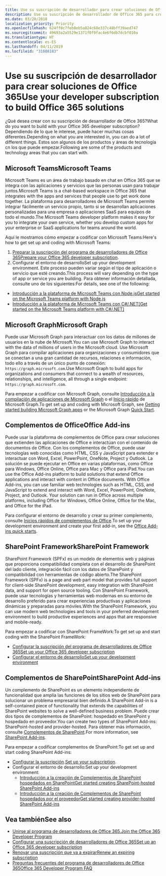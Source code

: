 ```yaml
---
title: Use su suscripción de desarrollador para crear soluciones de Office 365
description: Use su suscripción de desarrollador de Office 365 para crear las soluciones que quiera.
ms.date: 03/20/2018
localization_priority: Priority
ms.openlocfilehash: 624ff0c7feb8eb5a824c68e337c48bff39aed747
ms.sourcegitcommit: 49693a2a5529e1371f0f9fac4e6f6db7dcbf010a
ms.translationtype: HT
ms.contentlocale: es-ES
ms.lasthandoff: 04/11/2019
ms.locfileid: "31808103"
---
```

# <a name="use-your-developer-subscription-to-build-office-365-solutions"></a><span data-ttu-id="f39a0-103">Use su suscripción de desarrollador para crear soluciones de Office 365</span><span class="sxs-lookup"><span data-stu-id="f39a0-103">Use your developer subscription to build Office 365 solutions</span></span>

<span data-ttu-id="f39a0-104">¿Qué desea crear con su suscripción de desarrollador de Office 365?</span><span class="sxs-lookup"><span data-stu-id="f39a0-104">What do you want to build with your Office 365 developer subscription?</span></span> <span data-ttu-id="f39a0-105">Dependiendo de lo que le interese, puede hacer muchas cosas diferentes.</span><span class="sxs-lookup"><span data-stu-id="f39a0-105">Depending on what you are interested in, you can do a lot of different things.</span></span> <span data-ttu-id="f39a0-106">Estos son algunos de los productos y áreas de tecnología cn los que puede empezar.</span><span class="sxs-lookup"><span data-stu-id="f39a0-106">Following are some of the products and technology areas that you can start with.</span></span>

## <a name="microsoft-teams"></a><span data-ttu-id="f39a0-107">Microsoft Teams</span><span class="sxs-lookup"><span data-stu-id="f39a0-107">Microsoft Teams</span></span>

<span data-ttu-id="f39a0-108">Microsoft Teams es un área de trabajo basado en chat en Office 365 que se integra con las aplicaciones y servicios que las personas usan para trabajar juntos.</span><span class="sxs-lookup"><span data-stu-id="f39a0-108">Microsoft Teams is a chat-based workspace in Office 365 that integrates with the apps and services that people use to get work done together.</span></span> <span data-ttu-id="f39a0-109">La plataforma para desarrolladores de Microsoft Teams permite integrar fácilmente un servicio propio, tanto si se desarrollan aplicaciones personalizadas para una empresa o aplicaciones SaaS para equipos de todo el mundo.</span><span class="sxs-lookup"><span data-stu-id="f39a0-109">The Microsoft Teams developer platform makes it easy for you to integrate your own service, whether you develop custom apps for your enterprise or SaaS applications for teams around the world.</span></span>

<span data-ttu-id="f39a0-110">Aquí le mostramos cómo empezar a codificar con Microsoft Teams:</span><span class="sxs-lookup"><span data-stu-id="f39a0-110">Here's how to get set up and coding with Microsoft Teams:</span></span>

1. <span data-ttu-id="f39a0-111">[Preparar la suscripción del programa de desarrolladores de Office 365](https://docs.microsoft.com/microsoftteams/platform/get-started/get-started-tenant)</span><span class="sxs-lookup"><span data-stu-id="f39a0-111">[Prepare your Office 365 developer subscription](https://docs.microsoft.com/microsoftteams/platform/get-started/get-started-tenant).</span></span>
2. <span data-ttu-id="f39a0-112">Configurar el entorno de desarrollo</span><span class="sxs-lookup"><span data-stu-id="f39a0-112">Set up your development environment.</span></span> <span data-ttu-id="f39a0-113">Este proceso pueden variar según el tipo de aplicación o servicio que esté creando.</span><span class="sxs-lookup"><span data-stu-id="f39a0-113">This process will vary depending on the type of app or service you are building.</span></span> <span data-ttu-id="f39a0-114">Para obtener información detallada, consulte uno de los siguientes:</span><span class="sxs-lookup"><span data-stu-id="f39a0-114">For details, see one of the following:</span></span>

  - [<span data-ttu-id="f39a0-115">Introducción a la plataforma de Microsoft Teams con Node.js</span><span class="sxs-lookup"><span data-stu-id="f39a0-115">Get started on the Microsoft Teams platform with Node.js</span></span>](https://docs.microsoft.com/microsoftteams/platform/get-started/get-started-nodejs-app-studio)
  - [<span data-ttu-id="f39a0-116">Introducción a la plataforma de Microsoft Teams con C#/.NET</span><span class="sxs-lookup"><span data-stu-id="f39a0-116">[Get started on the Microsoft Teams platform with C#/.NET]</span></span>](https://docs.microsoft.com/en-us/microsoftteams/platform/get-started/get-started-dotnet-app-studio)

## <a name="microsoft-graph"></a><span data-ttu-id="f39a0-117">Microsoft Graph</span><span class="sxs-lookup"><span data-stu-id="f39a0-117">Microsoft Graph</span></span>

<span data-ttu-id="f39a0-118">Puede usar Microsoft Graph para interactuar con los datos de millones de usuarios en la nube de Microsoft.</span><span class="sxs-lookup"><span data-stu-id="f39a0-118">You can use Microsoft Graph to interact with the data of millions of users in the Microsoft cloud.</span></span> <span data-ttu-id="f39a0-119">Use Microsoft Graph para compilar aplicaciones para organizaciones y consumidores que se conectan a una gran cantidad de recursos, relaciones e información, todo ello a través de un único punto de conexión: `https://graph.microsoft.com`.</span><span class="sxs-lookup"><span data-stu-id="f39a0-119">Use Microsoft Graph to build apps for organizations and consumers that connect to a wealth of resources, relationships, and intelligence, all through a single endpoint: `https://graph.microsoft.com`.</span></span>

<span data-ttu-id="f39a0-120">Para empezar a codificar con Microsoft Graph, consulte [Introducción a la compilación de aplicaciones de Microsoft Graph](https://developer.microsoft.com/es-ES/graph/get-started) o el [Inicio rápido](https://developer.microsoft.com/es-ES/graph/quick-start) de Microsoft Graph.</span><span class="sxs-lookup"><span data-stu-id="f39a0-120">To get set up and coding with Microsoft Graph, see [Getting started building Microsoft Graph apps](https://developer.microsoft.com/es-ES/graph/get-started) or the Microsoft Graph [Quick Start](https://developer.microsoft.com/es-ES/graph/quick-start).</span></span>

## <a name="office-add-ins"></a><span data-ttu-id="f39a0-121">Complementos de Office</span><span class="sxs-lookup"><span data-stu-id="f39a0-121">Office Add-ins</span></span>

<span data-ttu-id="f39a0-p105">Puede usar la plataforma de complementos de Office para crear soluciones que extienden las aplicaciones de Office e interactúan con el contenido de documentos de Office. Con los complementos de Office, puede usar tecnologías web conocidas como HTML, CSS y JavaScript para extender e interactuar con Word, Excel, PowerPoint, OneNote, Project y Outlook. La solución se puede ejecutar en Office en varias plataformas, como Office para Windows, Office Online, Office para Mac y Office para iPad.</span><span class="sxs-lookup"><span data-stu-id="f39a0-p105">You can use the Office Add-ins platform to build solutions that extend Office applications and interact with content in Office documents. With Office Add-ins, you can use familiar web technologies such as HTML, CSS, and JavaScript to extend and interact with Word, Excel, PowerPoint, OneNote, Project, and Outlook. Your solution can run in Office across multiple platforms, including Office for Windows, Office Online, Office for the Mac, and Office for the iPad.</span></span>

<span data-ttu-id="f39a0-125">Para configurar el entorno de desarrollo y crear su primer complemento, consulte [Inicios rápidos de complementos de Office](https://docs.microsoft.com/office/dev/add-ins/).</span><span class="sxs-lookup"><span data-stu-id="f39a0-125">To set up your development environment and create your first add-in, see the [Office Add-ins quick starts](https://docs.microsoft.com/office/dev/add-ins/).</span></span>

## <a name="sharepoint-framework"></a><span data-ttu-id="f39a0-126">SharePoint Framework</span><span class="sxs-lookup"><span data-stu-id="f39a0-126">SharePoint Framework</span></span>

<span data-ttu-id="f39a0-127">SharePoint Framework (SPFx) es un modelo de elementos web y páginas que proporciona compatibilidad completa con el desarrollo de SharePoint del lado cliente, integración fácil con los datos de SharePoint y compatibilidad con herramientas de código abierto.</span><span class="sxs-lookup"><span data-stu-id="f39a0-127">The SharePoint Framework (SPFx) is a page and web part model that provides full support for client-side SharePoint development, easy integration with SharePoint data, and support for open source tooling.</span></span> <span data-ttu-id="f39a0-128">Con SharePoint Framework, puede usar tecnologías y herramientas web modernas en su entorno de desarrollo preferido para crear experiencias productivas y aplicaciones dinámicas y preparadas para móviles.</span><span class="sxs-lookup"><span data-stu-id="f39a0-128">With the SharePoint Framework, you can use modern web technologies and tools in your preferred development environment to build productive experiences and apps that are responsive and mobile-ready.</span></span>

<span data-ttu-id="f39a0-129">Para empezar a codificar con SharePoint FrameWork:</span><span class="sxs-lookup"><span data-stu-id="f39a0-129">To get set up and start coding with the SharePoint FrameWork:</span></span>

- [<span data-ttu-id="f39a0-130">Configurar la suscripción del programa de desarrolladores de Office 365</span><span class="sxs-lookup"><span data-stu-id="f39a0-130">Set up your Office 365 developer subscription</span></span>](https://docs.microsoft.com/sharepoint/dev/spfx/set-up-your-developer-tenant)
- [<span data-ttu-id="f39a0-131">Configurar el entorno de desarrollo</span><span class="sxs-lookup"><span data-stu-id="f39a0-131">Set up your development environment</span></span>](https://docs.microsoft.com/sharepoint/dev/spfx/set-up-your-development-environment)

## <a name="sharepoint-add-ins"></a><span data-ttu-id="f39a0-132">Complementos de SharePoint</span><span class="sxs-lookup"><span data-stu-id="f39a0-132">SharePoint Add-ins</span></span> 

<span data-ttu-id="f39a0-133">Un complemento de SharePoint es un elemento independiente de funcionalidad que amplía las funciones de los sitios web de SharePoint para solucionar un problema empresarial bien definido.</span><span class="sxs-lookup"><span data-stu-id="f39a0-133">A SharePoint Add-in is a self-contained piece of functionality that extends the capabilities of SharePoint websites to solve a well-defined business problem.</span></span> <span data-ttu-id="f39a0-134">Puede crear dos tipos de complementos de SharePoint: hospedado en SharePoint y hospedado en proveedor.</span><span class="sxs-lookup"><span data-stu-id="f39a0-134">You can create two types of SharePoint Add-ins: SharePoint-hosted and provider-hosted.</span></span> <span data-ttu-id="f39a0-135">Para obtener más información, consulte [Complementos de SharePoint](https://docs.microsoft.com/sharepoint/dev/sp-add-ins/sharepoint-add-ins).</span><span class="sxs-lookup"><span data-stu-id="f39a0-135">For more information, see [SharePoint Add-ins](https://docs.microsoft.com/sharepoint/dev/sp-add-ins/sharepoint-add-ins).</span></span>

<span data-ttu-id="f39a0-136">Para empezar a codificar complementos de SharePoint:</span><span class="sxs-lookup"><span data-stu-id="f39a0-136">To get set up and start coding SharePoint Add-ins:</span></span>

- <span data-ttu-id="f39a0-137">[Configurar la suscripción](https://docs.microsoft.com/sharepoint/dev/spfx/set-up-your-developer-tenant).</span><span class="sxs-lookup"><span data-stu-id="f39a0-137">[Set up your subscription](https://docs.microsoft.com/sharepoint/dev/spfx/set-up-your-developer-tenant).</span></span>  
- <span data-ttu-id="f39a0-138">Configurar el entorno de desarrollo:</span><span class="sxs-lookup"><span data-stu-id="f39a0-138">Set up your development environment:</span></span> 
  - [<span data-ttu-id="f39a0-139">Introducción a la creación de Complementos de SharePoint hospedados en SharePoint</span><span class="sxs-lookup"><span data-stu-id="f39a0-139">Get started creating SharePoint-hosted SharePoint Add-ins</span></span>](https://docs.microsoft.com/sharepoint/dev/sp-add-ins/get-started-creating-sharepoint-hosted-sharepoint-add-ins)  
  - [<span data-ttu-id="f39a0-140">Introducción a la creación de Complementos de SharePoint hospedados por el proveedor</span><span class="sxs-lookup"><span data-stu-id="f39a0-140">Get started creating provider-hosted SharePoint Add-ins</span></span>](https://docs.microsoft.com/sharepoint/dev/sp-add-ins/get-started-creating-provider-hosted-sharepoint-add-ins)  

## <a name="see-also"></a><span data-ttu-id="f39a0-141">Vea también</span><span class="sxs-lookup"><span data-stu-id="f39a0-141">See also</span></span>

- [<span data-ttu-id="f39a0-142">Unirse al programa de desarrolladores de Office 365.</span><span class="sxs-lookup"><span data-stu-id="f39a0-142">Join the Office 365 Developer Program</span></span>](office-365-developer-program.md)
- [<span data-ttu-id="f39a0-143">Configurar una suscripción de desarrolladores de Office 365</span><span class="sxs-lookup"><span data-stu-id="f39a0-143">Set up an Office 365 developer subscription</span></span>](office-365-developer-program-get-started.md) 
- [<span data-ttu-id="f39a0-144">Renovar una suscripción que va a expirar</span><span class="sxs-lookup"><span data-stu-id="f39a0-144">Renew an expiring subscription</span></span>](subscription-expiration-and-renewal.md)
- [<span data-ttu-id="f39a0-145">Preguntas frecuentes del programa de desarrolladores de Office 365</span><span class="sxs-lookup"><span data-stu-id="f39a0-145">Office 365 Developer Program FAQ</span></span>](office-365-developer-program-faq.md) 
